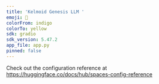 ```yaml
---
title: 'Kelmoid Genesis LLM '
emoji: 🏃
colorFrom: indigo
colorTo: yellow
sdk: gradio
sdk_version: 5.47.2
app_file: app.py
pinned: false
---
```


Check out the configuration reference at https://huggingface.co/docs/hub/spaces-config-reference
